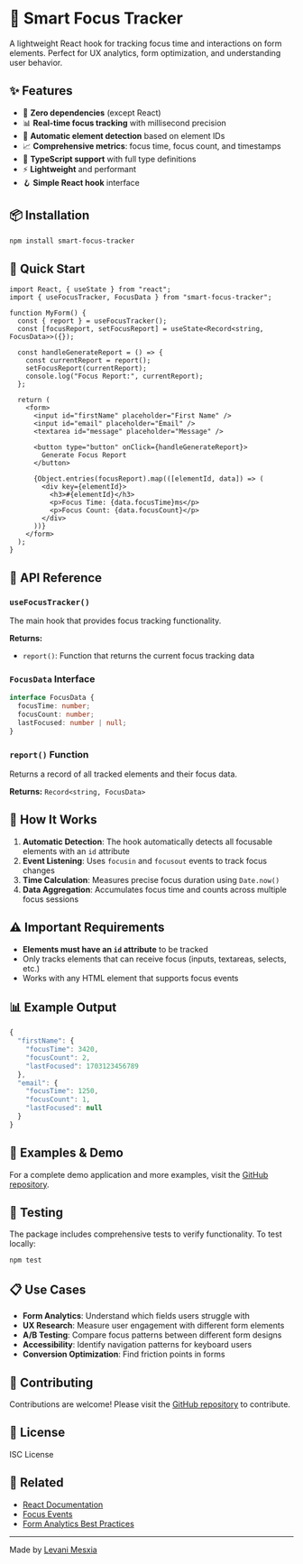 # 🎯 Smart Focus Tracker

A lightweight React hook for tracking focus time and interactions on form elements. Perfect for UX analytics, form optimization, and understanding user behavior.

## ✨ Features

- 🚀 **Zero dependencies** (except React)
- 📊 **Real-time focus tracking** with millisecond precision
- 🎯 **Automatic element detection** based on element IDs
- 📈 **Comprehensive metrics**: focus time, focus count, and timestamps
- 🔧 **TypeScript support** with full type definitions
- ⚡ **Lightweight** and performant
- 🪝 **Simple React hook** interface

## 📦 Installation

```bash
npm install smart-focus-tracker
```

## 🚀 Quick Start

```tsx
import React, { useState } from "react";
import { useFocusTracker, FocusData } from "smart-focus-tracker";

function MyForm() {
  const { report } = useFocusTracker();
  const [focusReport, setFocusReport] = useState<Record<string, FocusData>>({});

  const handleGenerateReport = () => {
    const currentReport = report();
    setFocusReport(currentReport);
    console.log("Focus Report:", currentReport);
  };

  return (
    <form>
      <input id="firstName" placeholder="First Name" />
      <input id="email" placeholder="Email" />
      <textarea id="message" placeholder="Message" />

      <button type="button" onClick={handleGenerateReport}>
        Generate Focus Report
      </button>

      {Object.entries(focusReport).map(([elementId, data]) => (
        <div key={elementId}>
          <h3>#{elementId}</h3>
          <p>Focus Time: {data.focusTime}ms</p>
          <p>Focus Count: {data.focusCount}</p>
        </div>
      ))}
    </form>
  );
}
```

## 📖 API Reference

### `useFocusTracker()`

The main hook that provides focus tracking functionality.

**Returns:**

- `report()`: Function that returns the current focus tracking data

### `FocusData` Interface

```typescript
interface FocusData {
  focusTime: number;
  focusCount: number;
  lastFocused: number | null;
}
```

### `report()` Function

Returns a record of all tracked elements and their focus data.

**Returns:** `Record<string, FocusData>`

## 🔧 How It Works

1. **Automatic Detection**: The hook automatically detects all focusable elements with an `id` attribute
2. **Event Listening**: Uses `focusin` and `focusout` events to track focus changes
3. **Time Calculation**: Measures precise focus duration using `Date.now()`
4. **Data Aggregation**: Accumulates focus time and counts across multiple focus sessions

## ⚠️ Important Requirements

- **Elements must have an `id` attribute** to be tracked
- Only tracks elements that can receive focus (inputs, textareas, selects, etc.)
- Works with any HTML element that supports focus events

## 📊 Example Output

```javascript
{
  "firstName": {
    "focusTime": 3420,
    "focusCount": 2,
    "lastFocused": 1703123456789
  },
  "email": {
    "focusTime": 1250,
    "focusCount": 1,
    "lastFocused": null
  }
}
```

## 🎨 Examples & Demo

For a complete demo application and more examples, visit the [GitHub repository](https://github.com/LevaniMesxia23/smart-focus-tracker).

## 🔬 Testing

The package includes comprehensive tests to verify functionality. To test locally:

```bash
npm test
```

## 📋 Use Cases

- **Form Analytics**: Understand which fields users struggle with
- **UX Research**: Measure user engagement with different form elements
- **A/B Testing**: Compare focus patterns between different form designs
- **Accessibility**: Identify navigation patterns for keyboard users
- **Conversion Optimization**: Find friction points in forms

## 🤝 Contributing

Contributions are welcome! Please visit the [GitHub repository](https://github.com/LevaniMesxia23/smart-focus-tracker) to contribute.

## 📄 License

ISC License

## 🔗 Related

- [React Documentation](https://reactjs.org/)
- [Focus Events](https://developer.mozilla.org/en-US/docs/Web/API/FocusEvent)
- [Form Analytics Best Practices](https://www.nngroup.com/articles/form-analytics/)

---

Made by [Levani Mesxia](https://github.com/LevaniMesxia23)
